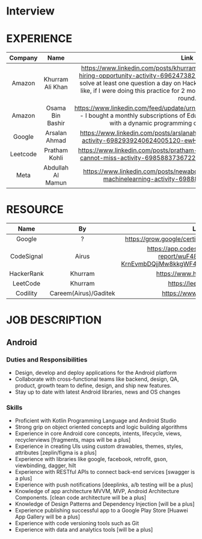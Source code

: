 # Interview

# EXPERIENCE

Company|Name|Link
:-:|:-:|:-:
Amazon|Khurram Ali Khan|https://www.linkedin.com/posts/khurram-ali-khan-682970163_amazon-hiring-opportunity-activity-6962473827410788352--RMd - I suggest to solve at least one question a day on HackerRank or LeetCode because I feel like, if I were doing this practice for 2 months I could have qualified the final round.
Amazon|Osama Bin Bashir|https://www.linkedin.com/feed/update/urn:li:activity:6971416687526981632/ - I bought a monthly subscriptions of Educative, Inc. and LeetCode I started with a dynamic programming course on Educative, Inc.
Google|Arsalan Ahmad|https://www.linkedin.com/posts/arslanahmad_google-sde-datastructures-activity-6982939240624005120-ewHQ - Google Interview Guide 2022
Leetcode|Pratham Kohli|https://www.linkedin.com/posts/pratham-kohli_topleetcodeposts-that-you-cannot-miss-activity-6985883736722583553-ucr6 - top leet code post 
Meta|Abdullah Al Mamun|https://www.linkedin.com/posts/newabdullah_coding-softwareengineer-machinelearning-activity-6988871617611264000-u0ps 

# RESOURCE

Name|By|Link
:-:|:-:|:-:
Google|?|https://grow.google/certificates/interview-warmup/
CodeSignal|Airus|https://app.codesignal.com/coding-report/wuF48FtfA8xYKhirv-KrnEvmbDQjjMw8kkgWF4vb7M/ctMHd6iqDrQ36NztY
HackerRank|Khurram|https://www.hackerrank.com/
LeetCode|Khurram|https://leetcode.com/
Codility|Careem(Airus)/Gaditek|https://www.codility.com/

# JOB DESCRIPTION

## Android

### Duties and Responsibilities
- Design, develop and deploy applications for the Android platform
- Collaborate with cross-functional teams like backend, design, QA, product, growth team to define, design, and ship new features.
- Stay up to date with latest Android libraries, news and OS changes

### Skills
- Proficient with Kotlin Programming Language and Android Studio
- Strong grip on object oriented concepts and logic building algorithms
- Experience in core Android core concepts, intents, lifecycle, views, recyclerviews [fragments, maps will be a plus]
- Experience in creating UIs using custom drawables, themes, styles, attributes [zeplin/figma is a plus]
- Experience with libraries like google, facebook, retrofit, gson, viewbinding, dagger, hilt
- Experience with RESTful APIs to connect back-end services [swagger is a plus]
- Experience with push notifications [deeplinks, a/b testing will be a plus]
- Knowledge of app architecture MVVM, MVP, Android Architecture Components. [clean code architecture will be a plus]
- Knowledge of Design Patterns and Dependency Injection [will be a plus]
- Experience publishing successful app to a Google Play Store [Huawei App Gallery will be a plus]
- Experience with code versioning tools such as Git
- Experience with data and analytics tools [will be a plus]

